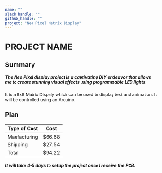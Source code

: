 ```yaml
---
name: ""
slack_handle: ""
github_handle: ""
project: "Neo Pixel Matrix Display"
---
```


# PROJECT NAME
## Summary
##### The Neo Pixel display project is a captivating DIY endeavor that allows me to create stunning visual effects using programmable LED lights. 
It is a 8x8 Matrix Dispaly which can be used to display text and animation. It will be controlled using an Arduino.  

## Plan

| Type of Cost  | Cost   |
| ------------- | ------ |
| Maufacturing  | $66.68 |
| Shipping      | $27.54 |
| Total         | $94.22 |

##### It will take 4-5 days to setup the project once I receive the PCB.
